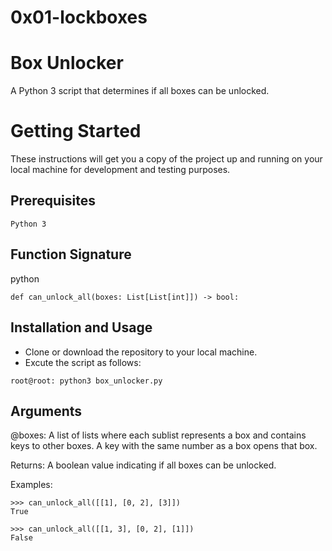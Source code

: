 # 0x01-lockboxes

# Box Unlocker
A Python 3 script that determines if all boxes can be unlocked.

# Getting Started
These instructions will get you a copy of the project up and running on your local machine for development and testing purposes.

## Prerequisites
```
Python 3
```

## Function Signature

python
```
def can_unlock_all(boxes: List[List[int]]) -> bool:
```

## Installation and Usage
* Clone or download the repository to your local machine.
* Excute the script as follows:
```
root@root: python3 box_unlocker.py
```

## Arguments
@boxes: A list of lists where each sublist represents a box and contains keys to other boxes. A key with the same number as a box opens that box.

Returns:
A boolean value indicating if all boxes can be unlocked.

Examples:

```
>>> can_unlock_all([[1], [0, 2], [3]])
True

>>> can_unlock_all([[1, 3], [0, 2], [1]])
False
```
